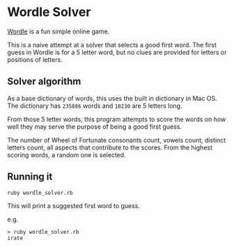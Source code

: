 # Wordle Solver

[Wordle](https://www.powerlanguage.co.uk/wordle/) is a fun simple online game.

This is a naive attempt at a solver that selects a good first word. The first guess in Wordle is for a 5 letter word, but no clues are provided for letters or positions of letters.

## Solver algorithm

As a base dictionary of words, this uses the built in dictionary in Mac OS. The dictionary has `235886` words and `10230` are 5 letters long.

From those 5 letter words, this program attempts to score the words on how well they may serve the purpose of being a good first guess.

The number of Wheel of Fortunate consonants count, vowels count, distinct letters count, all aspects that contribute to the scores. From the highest scoring words, a random one is selected.

## Running it

`ruby wordle_solver.rb`

This will print a suggested first word to guess.

e.g.

```
> ruby wordle_solver.rb
irate
```
